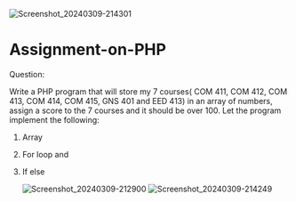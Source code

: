 ![Screenshot_20240309-214301](https://github.com/Mgbo247/Assignment-on-PHP/assets/159806057/f98378c8-b55c-42de-b682-4023cfc154a0)
# Assignment-on-PHP
Question:

Write a PHP program that will store my 7 courses( COM 411, COM 412, COM 413, COM 414, COM 415, GNS 401 and EED 413) in an array of numbers, assign a score to the 7 courses and it should be over 100. Let the program implement the following:

1. Array
2. For loop and 
3. If else

   ![Screenshot_20240309-212900](https://github.com/Mgbo247/Assignment-on-PHP/assets/159806057/d9bb33f5-d125-47e5-9fe0-ae9f341fdb3c)
![Screenshot_20240309-214249](https://github.com/Mgbo247/Assignment-on-PHP/assets/159806057/06d8921b-1778-4e48-ae91-e775e7e58c5b)
